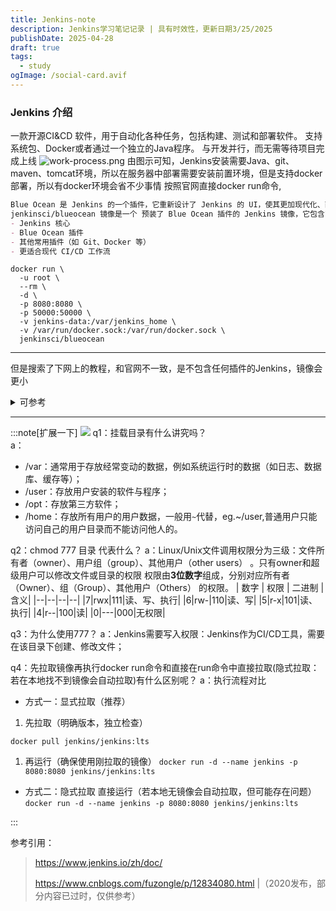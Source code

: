```yaml
---
title: Jenkins-note
description: Jenkins学习笔记记录 | 具有时效性，更新日期3/25/2025
publishDate: 2025-04-28
draft: true
tags:
  - study
ogImage: /social-card.avif
---
```


### Jenkins 介绍
一款开源CI&CD 软件，用于自动化各种任务，包括构建、测试和部署软件。
支持系统包、Docker或者通过一个独立的Java程序。
与开发并行，而无需等待项目完成上线
![work-process.png](https://picx-6wq.pages.dev/rest/ITh6TrK.png)
由图示可知，Jenkins安装需要Java、git、maven、tomcat环境，所以在服务器中部署需要安装前置环境，但是支持docker部署，所以有docker环境会省不少事情
按照官网直接docker run命令,
```markdown
Blue Ocean 是 Jenkins 的一个插件，它重新设计了 Jenkins 的 UI，使其更加现代化、直观，特别适合可视化流水线（Pipeline）的构建过程。
jenkinsci/blueocean 镜像是一个 预装了 Blue Ocean 插件的 Jenkins 镜像，它包含了：
- Jenkins 核心
- Blue Ocean 插件
- 其他常用插件（如 Git、Docker 等）
- 更适合现代 CI/CD 工作流
```
```docker
docker run \
  -u root \
  --rm \  
  -d \ 
  -p 8080:8080 \ 
  -p 50000:50000 \ 
  -v jenkins-data:/var/jenkins_home \ 
  -v /var/run/docker.sock:/var/run/docker.sock \ 
  jenkinsci/blueocean 
```
---
但是搜索了下网上的教程，和官网不一致，是不包含任何插件的Jenkins，镜像会更小

<details>

<summary>可参考</summary>

1. docker拉取镜像
`docker pull jenkins/jenkins:版本号-lts` 指定版本，否则拉取的镜像是比较老的版本 | lts：long-term support 长期支持

2. 创建挂载目录
```docker
// 创建目录
mkdir -p /var/jenkins_data
// 授权权限
chmod 777 /var/jenkins_data
```

3. 启动Jenkins容器
```docker
docker run \
  -u root \ 
  -d \ 
  -p 8080:8080 \ 
  -p 50000:50000 \ 
  -v /var/jenkins_data:/var/jenkins_home \  
  -v /var/run/docker.sock:/var/run/docker.sock \ 
  --name myjenkins \
  jenkins/jenkins:版本号-lts
```
`-d`：后台运行容器
`-p 8080:8080\` ：端口映射，第一个数字代表主机上的端口，而最后一个代表容器端口，8080是Jenkins Web 界面的工作端口,50000是JNLP（Java Network Launch Protocol）工作端口
若主机端口被占用，换为闲置端口即可
`-v /var/jenkins_data:/var/jenkins_home`：目录挂载，持久化数据到主机的 /var/jenkins_data 目录，可以按需修改
`v /var/run/docker.sock:/var/run/docker.sock`：允许 Jenkins 调用宿主机 Docker

1. 查看Jenkins是否启动成功
`docker ps -l` 
</details>


---

:::note[扩展一下] 
<img src="https://www.runoob.com/wp-content/uploads/2014/06/d0c50-linux2bfile2bsystem2bhierarchy.jpg"/>
q1：挂载目录有什么讲究吗？  
a： 
- /var：通常用于存放经常变动的数据，例如系统运行时的数据（如日志、数据库、缓存等）；
- /user：存放用户安装的软件与程序；
- /opt：存放第三方软件；
- /home：存放所有用户的用户数据，一般用`~`代替，eg.~/user,普通用户只能访问自己的用户目录而不能访问他人的。

q2：chmod 777 目录 代表什么？
a：Linux/Unix文件调用权限分为三级：文件所有者（owner）、用户组（group）、其他用户（other users） 。只有owner和超级用户可以修改文件或目录的权限
权限由**3位数字**组成，分别对应所有者（Owner）、组（Group）、其他用户（Others） 的权限。
| 数字 | 权限 | 二进制 | 含义|
|--|--|--|--|
|7|rwx|111|读、写、执行|
|6|rw-|110|读、写|
|5|r-x|101|读、执行|
|4|r--|100|读|
|0|---|000|无权限|

q3：为什么使用777？
a：Jenkins需要写入权限：Jenkins作为CI/CD工具，需要在该目录下创建、修改文件；

q4：先拉取镜像再执行docker run命令和直接在run命令中直接拉取(隐式拉取：若在本地找不到镜像会自动拉取)有什么区别呢？
a：执行流程对比
- 方式一：显式拉取（推荐）
1. 先拉取（明确版本，独立检查）

  `docker pull jenkins/jenkins:lts`

1. 再运行（确保使用刚拉取的镜像）
  `docker run -d --name jenkins -p 8080:8080 jenkins/jenkins:lts`
- 方式二：隐式拉取
 直接运行（若本地无镜像会自动拉取，但可能存在问题）
 `docker run -d --name jenkins -p 8080:8080 jenkins/jenkins:lts`


:::

参考引用：
> https://www.jenkins.io/zh/doc/
>
> https://www.cnblogs.com/fuzongle/p/12834080.html |（2020发布，部分内容已过时，仅供参考）